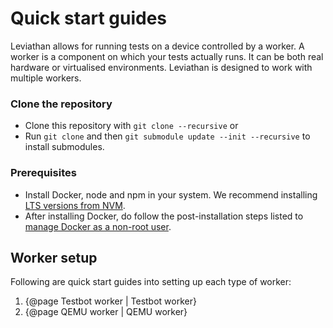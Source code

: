 # Quick start guides

Leviathan allows for running tests on a device controlled by a worker. A worker is a component on which your tests actually runs. It can be both real hardware or virtualised environments. Leviathan is designed to work with multiple workers. 
### Clone the repository

- Clone this repository with `git clone --recursive` or
- Run `git clone` and then `git submodule update --init --recursive` to install submodules.

### Prerequisites 

- Install Docker, node and npm in your system. We recommend installing [LTS versions from NVM](https://github.com/nvm-sh/nvm#install--update-script).
- After installing Docker, do follow the post-installation steps listed to [manage Docker as a non-root user](https://docs.docker.com/engine/install/linux-postinstall/#manage-docker-as-a-non-root-user).
  
## Worker setup

Following are quick start guides into setting up each type of worker:

1. {@page Testbot worker | Testbot worker}
2. {@page QEMU worker | QEMU worker}